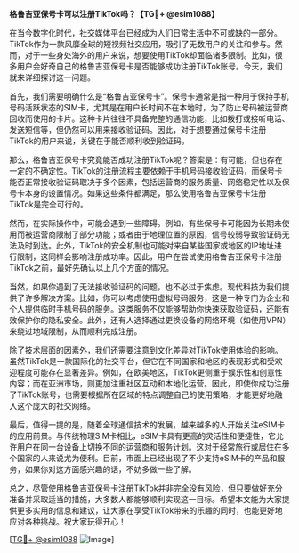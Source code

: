 **格鲁吉亚保号卡可以注册TikTok吗？【TG💪+ @esim1088】**

在当今数字化时代，社交媒体平台已经成为人们日常生活中不可或缺的一部分。TikTok作为一款风靡全球的短视频社交应用，吸引了无数用户的关注和参与。然而，对于一些身处海外的用户来说，想要使用TikTok却面临诸多限制。比如，很多用户会好奇自己的格鲁吉亚保号卡是否能够成功注册TikTok账号。今天，我们就来详细探讨这一问题。

首先，我们需要明确什么是“格鲁吉亚保号卡”。保号卡通常是指一种用于保持手机号码活跃状态的SIM卡，尤其是在用户长时间不在本地时，为了防止号码被运营商回收而使用的卡片。这种卡片往往不具备完整的通信功能，比如拨打或接听电话、发送短信等，但仍然可以用来接收验证码。因此，对于想要通过保号卡注册TikTok的用户来说，关键在于能否顺利收到验证码。

那么，格鲁吉亚保号卡究竟能否成功注册TikTok呢？答案是：有可能，但也存在一定的不确定性。TikTok的注册流程主要依赖于手机号码接收验证码，而保号卡能否正常接收验证码取决于多个因素，包括运营商的服务质量、网络稳定性以及保号卡本身的设置情况。如果这些条件都满足，那么使用格鲁吉亚保号卡注册TikTok是完全可行的。

然而，在实际操作中，可能会遇到一些障碍。例如，有些保号卡可能因为长期未使用而被运营商限制了部分功能；或者由于地理位置的原因，信号较弱导致验证码无法及时到达。此外，TikTok的安全机制也可能对来自某些国家或地区的IP地址进行限制，这同样会影响注册成功率。因此，用户在尝试使用格鲁吉亚保号卡注册TikTok之前，最好先确认以上几个方面的情况。

当然，如果你遇到了无法接收验证码的问题，也不必过于焦虑。现代科技为我们提供了许多解决方案。比如，你可以考虑使用虚拟号码服务，这是一种专门为企业和个人提供临时手机号码的服务。这类服务不仅能够帮助你快速获取验证码，还能有效保护你的隐私安全。此外，还有人选择通过更换设备的网络环境（如使用VPN）来绕过地域限制，从而顺利完成注册。

除了技术层面的因素外，我们还需要注意到文化差异对TikTok使用体验的影响。虽然TikTok是一款国际化的社交平台，但它在不同国家和地区的表现形式和受欢迎程度可能存在显著差异。例如，在欧美地区，TikTok更侧重于娱乐性和创意性内容；而在亚洲市场，则更加注重社区互动和本地化运营。因此，即使你成功注册了TikTok账号，也需要根据所在区域的特点调整自己的使用策略，才能更好地融入这个庞大的社交网络。

最后，值得一提的是，随着全球通信技术的发展，越来越多的人开始关注eSIM卡的应用前景。与传统物理SIM卡相比，eSIM卡具有更高的灵活性和便捷性，它允许用户在同一台设备上切换不同的运营商和服务计划。这对于经常旅行或居住在多个国家的人来说尤为便利。目前，市面上已经出现了不少支持eSIM卡的产品和服务，如果你对这方面感兴趣的话，不妨多做一些了解。

总之，尽管使用格鲁吉亚保号卡注册TikTok并非完全没有风险，但只要做好充分准备并采取适当的措施，大多数人都能够顺利实现这一目标。希望本文能为大家提供更多实用的信息和建议，让大家在享受TikTok带来的乐趣的同时，也能更好地应对各种挑战。祝大家玩得开心！

[[TG💪+ @esim1088](https://t.me/s/esim1088) ![Image](https://i.postimg.cc/4NQfJmqS/Snipaste-2025-05-13-00-14-12.png)]